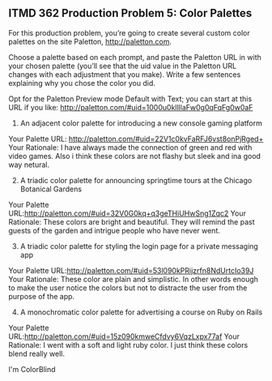 ## ITMD 362 Production Problem 5: Color Palettes

For this production problem, you’re going to create several custom color palettes on the site Paletton, http://paletton.com.

Choose a palette based on each prompt, and paste the Paletton URL in with your chosen palette (you’ll see that the uid value in the Paletton URL changes with each adjustment that you make). Write a few sentences explaining why you chose the color you did.

Opt for the Paletton Preview mode Default with Text; you can start at this URL if you like: http://paletton.com/#uid=1000u0kllllaFw0g0qFqFg0w0aF

1. An adjacent color palette for introducing a new console gaming platform

Your Palette URL: http://paletton.com/#uid=22V1c0kvFaRFJ6vst8onPjRged+
Your Rationale: I have always made the connection of green and red with video games. Also i think these colors are not flashy but sleek and ina  good way netural.

2. A triadic color palette for announcing springtime tours at the Chicago Botanical Gardens

Your Palette URL:http://paletton.com/#uid=32V0G0kq+q3geTHiUHwSng1Zqc2
Your Rationale: These colors are bright and beautiful. They will remind the past guests of the garden and intrigue people who have never went.

3. A triadic color palette for styling the login page for a private messaging app

Your Palette URL:http://paletton.com/#uid=53l090kPRijzrfn8NdUrtcIo39J
Your Rationale: These color are plain and simplistic. In other words enough to make the user notice the colors but not to distracte the user from the purpose of the app.

4. A monochromatic color palette for advertising a course on Ruby on Rails

Your Palette URL:http://paletton.com/#uid=15z090kmweCfdvy6VqzLxpx77af
Your Rationale: I went with a soft and light ruby color. I just think these colors blend really well.


I'm ColorBlind  

